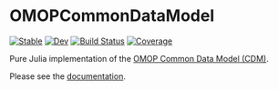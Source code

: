 # OMOPCommonDataModel

[![Stable](https://img.shields.io/badge/docs-stable-blue.svg)](https://JuliaHealth.github.io/OMOPCommonDataModel.jl/stable)
[![Dev](https://img.shields.io/badge/docs-dev-blue.svg)](https://JuliaHealth.github.io/OMOPCommonDataModel.jl/dev)
[![Build Status](https://github.com/JuliaHealth/OMOPCommonDataModel.jl/workflows/CI/badge.svg)](https://github.com/JuliaHealth/OMOPCommonDataModel.jl/actions)
[![Coverage](https://codecov.io/gh/JuliaHealth/OMOPCommonDataModel.jl/branch/master/graph/badge.svg)](https://codecov.io/gh/JuliaHealth/OMOPCommonDataModel.jl)

Pure Julia implementation of the [OMOP Common Data Model (CDM)](https://github.com/OHDSI/CommonDataModel).

Please see the [documentation](https://JuliaHealth.github.io/OMOPCommonDataModel.jl/stable).
